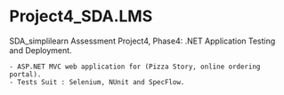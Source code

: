 # Project4_SDA.LMS
  SDA_simplilearn Assessment Project4, Phase4: .NET Application Testing and Deployment.

    - ASP.NET MVC web application for (Pizza Story, online ordering portal).
    - Tests Suit : Selenium, NUnit and SpecFlow.
